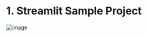 # 1. Streamlit Sample Project

![image](https://github.com/user-attachments/assets/a41ffcc5-e9e8-42af-b2a6-e115ccdb4aa8)
